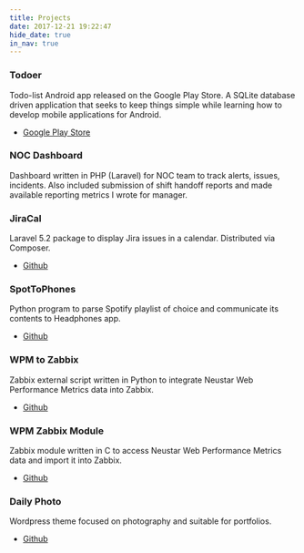 ```yaml
---
title: Projects
date: 2017-12-21 19:22:47
hide_date: true
in_nav: true
---
```

### Todoer
Todo-list Android app released on the Google Play Store.
A SQLite database driven application that seeks to keep things simple while learning how to develop mobile applications for Android.
- [Google Play Store](https://play.google.com/store/apps/details?id=com.josevh.todoer)

### NOC Dashboard
Dashboard written in PHP (Laravel) for NOC team to track alerts, issues, incidents.
Also included submission of shift handoff reports and made available reporting metrics I wrote for manager.

### JiraCal
Laravel 5.2 package to display Jira issues in a calendar. Distributed via Composer.
- [Github](https://github.com/josevh/jiracal)

### SpotToPhones
Python program to parse Spotify playlist of choice and communicate its contents to Headphones app.
- [Github](https://github.com/josevh/SpotToPhones)

### WPM to Zabbix
Zabbix external script written in Python to integrate Neustar Web Performance Metrics data into Zabbix.
- [Github](https://github.com/josevh/WPM-to-Zabbix)

### WPM Zabbix Module
Zabbix module written in C to access Neustar Web Performance Metrics data and import it into Zabbix.
- [Github](https://github.com/josevh/zbx-module-neustar-wpm)

### Daily Photo
Wordpress theme focused on photography and suitable for portfolios.
- [Github](https://github.com/josevh/daily-photo)